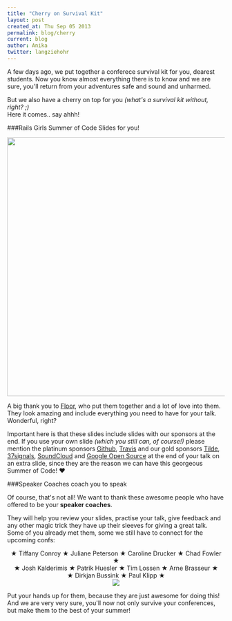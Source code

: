 ```yaml
---
title: "Cherry on Survival Kit"
layout: post
created_at: Thu Sep 05 2013
permalink: blog/cherry
current: blog
author: Anika
twitter: langziehohr
---
```


A few days ago, we put together a conferece survival kit for you, dearest students.
Now you know almost everything there is to know and we are sure, you'll return from your adventures safe and sound and unharmed.

But we also have a cherry on top for you *(what's a survival kit without, right? ;)* <br>
Here it comes.. say ahhh!

###Rails Girls Summer of Code Slides for you!

<a href="https://github.com/rails-girls-summer-of-code/RGSoC_slides"><img src="https://f.cloud.github.com/assets/1711357/1088599/f5b8bbf6-1635-11e3-855f-066ab0e93fb4.png" width="600"></a>


A big thank you to [Floor](http://twitter.com/floordrees), who put them together and a lot of love into them.
They look amazing and include everything you need to have for your talk. Wonderful, right?

Important here is that these slides include slides with our sponsors at the end. If you use your own slide *(which you still can, of course!)* please mention the platinum sponsors [Github](http://github.com/), [Travis](http://travis-ci.org/) and our gold sponsors [Tilde](http://tilde.io/), [37signals](http://37signals.com/), [SoundCloud](http://soundcloud.com/) and [Google Open Source](https://developers.google.com/open-source) at the end of your talk on an extra slide, since they are the reason we can have this georgeous Summer of Code! &hearts;

###Speaker Coaches coach you to speak

Of course, that's not all! We want to thank these awesome people who have offered to be your **speaker coaches**.


They will help you review your slides, practise your talk, give feedback and any other magic trick they have up their sleeves for giving a great talk. Some of you already met them, some we still have to connect for the upcoming confs:

<div align="center">&#9733; Tiffany Conroy
&#9733; Juliane Peterson
&#9733; Caroline Drucker 
&#9733; Chad Fowler &#9733;<br>
&#9733; Josh Kalderimis
&#9733; Patrik Huesler
&#9733; Tim Lossen
&#9733; Arne Brasseur &#9733;<br>
&#9733; Dirkjan Bussink 
&#9733; Paul Klipp &#9733;</div>
<div align="center"><img src="http://r17.imgfast.net/users/1711/43/68/65/smiles/161870.gif"> </div>


Put your hands up for them, because they are just awesome for doing this! And we are very very sure, you'll now not only survive your conferences, but make them to the best of your summer!




